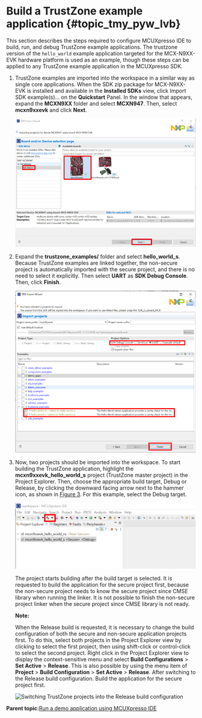 # Build a TrustZone example application {#topic_tmy_pyw_lvb}

This section describes the steps required to configure MCUXpresso IDE to build, run, and debug TrustZone example applications. The trustzone version of the `hello_world` example application targeted for the MCX-N9XX-EVK hardware platform is used as an example, though these steps can be applied to any TrustZone example application in the MCUXpresso SDK.

1.  TrustZone examples are imported into the workspace in a similar way as single core applications. When the SDK zip package for MCX-N9XX-EVK is installed and available in the **Installed SDKs** view, click Import SDK example\(s\)… on the **Quickstart** Panel. In the window that appears, expand the **MCXN9XX** folder and select **MCXN947**. Then, select **mcxn9xxevk** and click **Next**.

    ![](../images/ide_build_trustzone_example_select_board.png "Select the mcxn9xxevk board")

2.  Expand the **trustzone\_examples/** folder and select **hello\_world\_s**. Because TrustZone examples are linked together, the non-secure project is automatically imported with the secure project, and there is no need to select it explicitly. Then select **UART** as **SDK Debug Console**. Then, click **Finish**.

    ![](../images/ide_build_trustzone_example_select_hello_world.png "Select the hello_world TrustZone example")

3.  Now, two projects should be imported into the workspace. To start building the TrustZone application, highlight the **mcxn9xxevk\_hello\_world\_s** project \(TrustZone master project\) in the Project Explorer. Then, choose the appropriate build target, Debug or Release, by clicking the downward facing arrow next to the hammer icon, as shown in [Figure 3](#SELECTBULDTARGET). For this example, select the Debug target.

    ![](../images/ide_build_trustzone_example_select_build_target.png "Selection of the build target in MCUXpresso IDE")

    The project starts building after the build target is selected. It is requested to build the application for the secure project first, because the non-secure project needs to know the secure project since CMSE library when running the linker. It is not possible to finish the non-secure project linker when the secure project since CMSE library is not ready.

    **Note:**

    When the Release build is requested, it is necessary to change the build configuration of both the secure and non-secure application projects first. To do this, select both projects in the Project Explorer view by clicking to select the first project, then using shift-click or control-click to select the second project. Right click in the Project Explorer view to display the context-sensitive menu and select **Build Configurations** \> **Set Active** \> **Release**. This is also possible by using the menu item of **Project** \> **Build Configuration** \> **Set Active** \> **Release**. After switching to the Release build configuration. Build the application for the secure project first.

    ![](../images/ide_build_trustzone_example_switch_projects.png "Switching TrustZone projects into the Release build
                                configuration")


**Parent topic:**[Run a demo application using MCUXpresso IDE](../topics/ide_run_a_demo_application.md)

